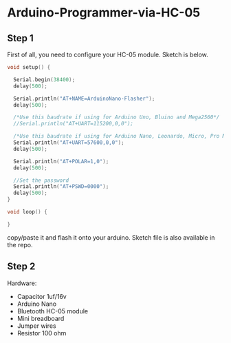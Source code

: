# Arduino-Programmer-via-HC-05

## Step 1 
First of all, you need to configure your HC-05 module. Sketch is below. 

```c++
void setup() {

  Serial.begin(38400);
  delay(500);

  Serial.println("AT+NAME=ArduinoNano-Flasher");
  delay(500);

  /*Use this baudrate if using for Arduino Uno, Bluino and Mega2560*/
  //Serial.println("AT+UART=115200,0,0");

  /*Use this baudrate if using for Arduino Nano, Leonardo, Micro, Pro Mini 3V3/5V and Duemilanove */
  Serial.println("AT+UART=57600,0,0");
  delay(500);

  Serial.println("AT+POLAR=1,0");
  delay(500);

  //Set the password
  Serial.println("AT+PSWD=0000");
  delay(500); 
}

void loop() {

} 
```

copy/paste it and flash it onto your arduino. Sketch file is also available in the repo. 


## Step 2

Hardware: 
- Capacitor 1uf/16v 
- Arduino Nano
- Bluetooth HC-05 module
- Mini breadboard
- Jumper wires
- Resistor 100 ohm
